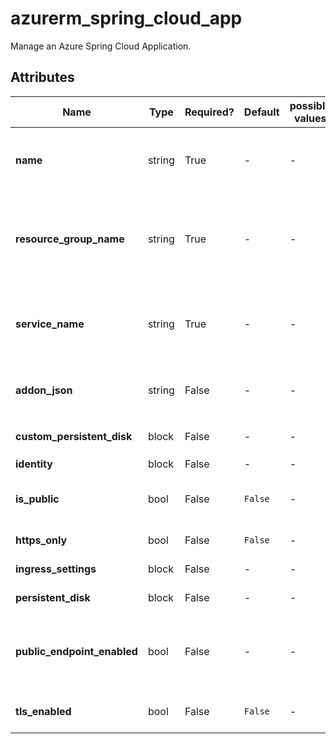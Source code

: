 # azurerm_spring_cloud_app

Manage an Azure Spring Cloud Application.

## Attributes

| Name | Type | Required? | Default  | possible values | Description |
| ---- | ---- | --------- | -------- | ----------- | ----------- |
| **name** | string | True | -  |  -  | Specifies the name of the Spring Cloud Application. Changing this forces a new resource to be created. | 
| **resource_group_name** | string | True | -  |  -  | Specifies the name of the resource group in which to create the Spring Cloud Application. Changing this forces a new resource to be created. | 
| **service_name** | string | True | -  |  -  | Specifies the name of the Spring Cloud Service resource. Changing this forces a new resource to be created. | 
| **addon_json** | string | False | -  |  -  | A JSON object that contains the addon configurations of the Spring Cloud Service. | 
| **custom_persistent_disk** | block | False | -  |  -  | A `custom_persistent_disk` block. | 
| **identity** | block | False | -  |  -  | An `identity` block. | 
| **is_public** | bool | False | `False`  |  -  | Does the Spring Cloud Application have public endpoint? Defaults to `false`. | 
| **https_only** | bool | False | `False`  |  -  | Is only HTTPS allowed? Defaults to `false`. | 
| **ingress_settings** | block | False | -  |  -  | An `ingress_settings` block. | 
| **persistent_disk** | block | False | -  |  -  | An `persistent_disk` block. | 
| **public_endpoint_enabled** | bool | False | -  |  -  | Should the App in vnet injection instance exposes endpoint which could be accessed from Internet? | 
| **tls_enabled** | bool | False | `False`  |  -  | Is End to End TLS Enabled? Defaults to `false`. | 


